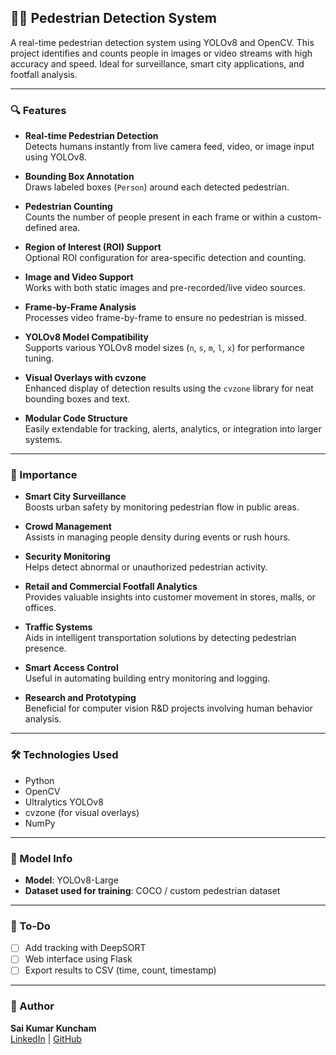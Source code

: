 ## 🚶‍♂️ Pedestrian Detection System

A real-time pedestrian detection system using YOLOv8 and OpenCV. This project identifies and counts people in images or video streams with high accuracy and speed. Ideal for surveillance, smart city applications, and footfall analysis.

---

### 🔍 Features

- **Real-time Pedestrian Detection**  
  Detects humans instantly from live camera feed, video, or image input using YOLOv8.

- **Bounding Box Annotation**  
  Draws labeled boxes (`Person`) around each detected pedestrian.

- **Pedestrian Counting**  
  Counts the number of people present in each frame or within a custom-defined area.

- **Region of Interest (ROI) Support**  
  Optional ROI configuration for area-specific detection and counting.

- **Image and Video Support**  
  Works with both static images and pre-recorded/live video sources.

- **Frame-by-Frame Analysis**  
  Processes video frame-by-frame to ensure no pedestrian is missed.

- **YOLOv8 Model Compatibility**  
  Supports various YOLOv8 model sizes (`n`, `s`, `m`, `l`, `x`) for performance tuning.

- **Visual Overlays with cvzone**  
  Enhanced display of detection results using the `cvzone` library for neat bounding boxes and text.

- **Modular Code Structure**  
  Easily extendable for tracking, alerts, analytics, or integration into larger systems.

---

### 🌟 Importance

- **Smart City Surveillance**  
  Boosts urban safety by monitoring pedestrian flow in public areas.

- **Crowd Management**  
  Assists in managing people density during events or rush hours.

- **Security Monitoring**  
  Helps detect abnormal or unauthorized pedestrian activity.

- **Retail and Commercial Footfall Analytics**  
  Provides valuable insights into customer movement in stores, malls, or offices.

- **Traffic Systems**  
  Aids in intelligent transportation solutions by detecting pedestrian presence.

- **Smart Access Control**  
  Useful in automating building entry monitoring and logging.

- **Research and Prototyping**  
  Beneficial for computer vision R&D projects involving human behavior analysis.

---

### 🛠️ Technologies Used

- Python
- OpenCV
- Ultralytics YOLOv8
- cvzone (for visual overlays)
- NumPy

---

### 🧠 Model Info

- **Model**: YOLOv8-Large  
- **Dataset used for training**: COCO / custom pedestrian dataset

---

### 📌 To-Do

- [ ] Add tracking with DeepSORT  
- [ ] Web interface using Flask  
- [ ] Export results to CSV (time, count, timestamp)

---

### 👤 Author

**Sai Kumar Kuncham**  
[LinkedIn](https://www.linkedin.com/in/sai-kumar-kuncham/) | [GitHub](https://github.com/saikumar-4550)

